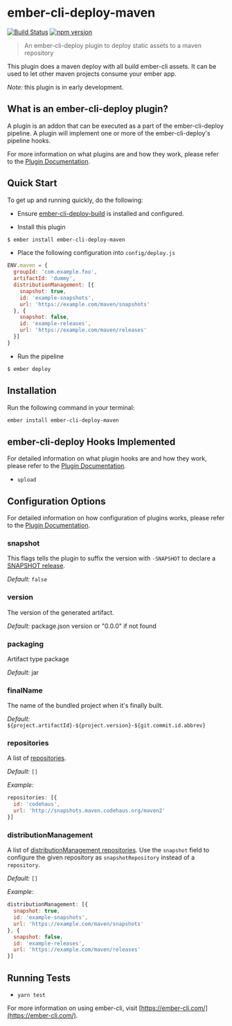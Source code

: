 # ember-cli-deploy-maven

[![Build Status](https://travis-ci.org/makepanic/ember-cli-deploy-maven.svg?branch=master)](https://travis-ci.org/makepanic/ember-cli-deploy-maven)
[![npm version](https://badge.fury.io/js/ember-cli-deploy-maven.svg)](https://www.npmjs.com/package/ember-cli-deploy-maven)

> An ember-cli-deploy plugin to deploy static assets to a maven repository 

This plugin does a maven deploy with all build ember-cli assets. It can be used to let other maven projects consume your ember app.

_Note:_ this plugin is in early development.

## What is an ember-cli-deploy plugin?

A plugin is an addon that can be executed as a part of the ember-cli-deploy pipeline. A plugin will implement one or more of the ember-cli-deploy's pipeline hooks.

For more information on what plugins are and how they work, please refer to the [Plugin Documentation][1].

## Quick Start

To get up and running quickly, do the following:

- Ensure [ember-cli-deploy-build][2] is installed and configured.

- Install this plugin

```bash
$ ember install ember-cli-deploy-maven
```

- Place the following configuration into `config/deploy.js`

```javascript
ENV.maven = {
  groupId: 'com.example.foo',
  artifactId: 'dummy',
  distributionManagement: [{
    snapshot: true,
    id: 'example-snapshots',
    url: 'https://example.com/maven/snapshots'
  }, {
    snapshot: false,
    id: 'example-releases',
    url: 'https://example.com/maven/releases'
  }]
}
```

- Run the pipeline

```bash
$ ember deploy
```

## Installation

Run the following command in your terminal:

```bash
ember install ember-cli-deploy-maven
```

## ember-cli-deploy Hooks Implemented

For detailed information on what plugin hooks are and how they work, please refer to the [Plugin Documentation][1].

- `upload`

## Configuration Options

For detailed information on how configuration of plugins works, please refer to the [Plugin Documentation][1].

### snapshot

This flags tells the plugin to suffix the version with `-SNAPSHOT` to declare a [SNAPSHOT release][3].

*Default:* `false`

### version

The version of the generated artifact.

*Default:* package.json version or "0.0.0" if not found

### packaging

Artifact type package

*Default:* jar

### finalName

The name of the bundled project when it's finally built.

*Default:* `${project.artifactId}-${project.version}-${git.commit.id.abbrev}`

### repositories

A list of [repositories][4].

*Default:* `[]`

*Example:*

```js
repositories: [{
  id: 'codehaus',
  url: 'http://snapshots.maven.codehaus.org/maven2'
}]
```

### distributionManagement

A list of [distributionManagement repositories][5].
Use the `snapshot` field to configure the given repository as `snapshotRepository` instead of a `repository`.

*Default:* `[]`

*Example:*

```js
distributionManagement: [{
  snapshot: true,
  id: 'example-snapshots',
  url: 'https://example.com/maven/snapshots'
}, {
  snapshot: false,
  id: 'example-releases',
  url: 'https://example.com/maven/releases'
}]
```

## Running Tests

* `yarn test`

For more information on using ember-cli, visit [https://ember-cli.com/](https://ember-cli.com/).

[1]: http://ember-cli-deploy.com/plugins/ "Plugin Documentation"
[2]: https://github.com/ember-cli-deploy/ember-cli-deploy-build "ember-cli-deploy-build"
[3]: https://docs.oracle.com/middleware/1212/core/MAVEN/maven_version.htm#MAVEN401 "The SNAPSHOT Qualifier"
[4]: https://maven.apache.org/pom.html#Repositories "Repositories"
[5]: https://maven.apache.org/pom.html#Distribution_Management "Distribution Management"

